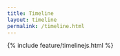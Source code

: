 ```yaml
---
title: Timeline
layout: timeline
permalink: /timeline.html
---
```


{% include feature/timelinejs.html %}
